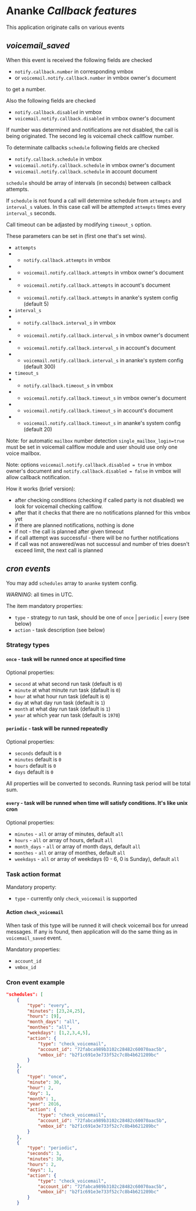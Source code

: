 
# Ananke *Callback features*

This application originate calls on various events

## *voicemail_saved*

When this event is received the following fields are checked

* `notify.callback.number` in corresponding vmbox
* or `voicemail.notify.callback.number` in vmbox owner's document

to get a number.

Also the following fields are checked

* `notify.callback.disabled` in vmbox
* `voicemail.notify.callback.disabled` in vmbox owner's document

If number was determined and notifications are not disabled, the call is being originated. The second leg is voicemail check callflow number.

To determinate callbacks `schedule` following fields are checked

* `notify.callback.schedule` in vmbox
* `voicemail.notify.callback.schedule` in vmbox owner's document
* `voicemail.notify.callback.schedule` in account document

`schedule` should be array of intervals (in seconds) between callback attempts.

If `schedule` is not found a call will determine schedule from `attempts` and `interval_s` values. In this case call will be attempted `attempts` times every `interval_s` seconds.

Call timeout can be adjasted by modifying `timeout_s` option.

These parameters can be set in (first one that's set wins).

* `attempts`
* * `notify.callback.attempts` in vmbox
* * `voicemail.notify.callback.attempts` in vmbox owner's document
* * `voicemail.notify.callback.attempts` in account's document
* * `voicemail.notify.callback.attempts` in ananke's system config (default 5)
* `interval_s`
* * `notify.callback.interval_s` in vmbox
* * `voicemail.notify.callback.interval_s` in vmbox owner's document
* * `voicemail.notify.callback.interval_s` in account's document
* * `voicemail.notify.callback.interval_s` in ananke's system config (default 300)
* `timeout_s`
* * `notify.callback.timeout_s` in vmbox
* * `voicemail.notify.callback.timeout_s` in vmbox owner's document
* * `voicemail.notify.callback.timeout_s` in account's document
* * `voicemail.notify.callback.timeout_s` in ananke's system config (default 20)

Note: for automatic `mailbox` number detection `single_mailbox_login=true` must be set in voicemail callflow module and user should use only one voice mailbox.

Note: options `voicemail.notify.callback.disabled = true` in vmbox owner's document and `notify.callback.disabled = false` in vmbox will allow callback notification.

How it works (brief version):
- after checking conditions (checking if called party is not disabled) we look for voicemail checking callflow.
- after that it checks that there are no notifications planned for this vmbox yet
- if there are planned notifications, nothing is done
- if not - the call is planned after given timeout
- if call attempt was successful - there will be no further notifications
- if call was not answered/was not successul and number of tries doesn't exceed limit, the next call is planned

## *cron events*

You may add `schedules` array to `ananke` system config.

*WARNING*: all times in UTC.

The item mandatory properties:

* `type` - strategy to run task, should be one of `once` | `periodic` | `every` (see below)
* `action` - task description (see below)

### Strategy types

#### `once` - task will be runned once at specified time

Optional properties:

* `second` at what second run task (default is `0`)
* `minute` at what minute run task (dafault is `0`)
* `hour` at what hour run task (default is `0`)
* `day` at what day run task (default is `1`)
* `month` at what day run task (default is `1`)
* `year` at which year run task (default is `1970`)

#### `periodic` - task will be runned repeatedly

Optional properties:

* `seconds` default is `0`
* `minutes` default is `0`
* `hours` default is `0`
* `days` default is `0`

All properties will be converted to seconds. Running task period will be total sum.

#### `every` - task will be runned when time will satisfy conditions. It's like unix cron

Optional properties:

* `minutes` - `all` or array of minutes, default `all`
* `hours` - `all` or array of hours, default `all`
* `month_days` - `all` or array of month days, default `all`
* `monthes` - `all` or array of monthes, default `all`
* `weekdays` - `all` or array of weekdays (0 - 6, 0 is Sunday), default `all`

### Task action format

Mandatory property:
* `type`  - currently only `check_voicemail` is supported

#### Action `check_voicemail`

When task of this type will be runned it will check voicemail box for unread messages.
If any is found, then application will do the same thing as in `voicemail_saved` event.

Mandatory properties:
* `account_id`
* `vmbox_id`

### Cron event example

```json
"schedules": [
    {
        "type": "every",
        "minutes": [23,24,25],
        "hours": [9],
        "month_days": "all",
        "monthes": "all",
        "weekdays": [1,2,3,4,5],
        "action": {
            "type": "check_voicemail",
            "account_id": "72fabca989b3102c28482c60070aac5b",
            "vmbox_id": "b2f1c691e3e733f52c7c8b4b621289bc"
        }
    },
    {
        "type": "once",
        "minute": 30,
        "hour": 2,
        "day": 1,
        "month": 1,
        "year": 2016,
        "action": {
            "type": "check_voicemail",
            "account_id": "72fabca989b3102c28482c60070aac5b",
            "vmbox_id": "b2f1c691e3e733f52c7c8b4b621289bc"
        }
    },
    {
        "type": "periodic",
        "seconds": 3,
        "minutes": 30,
        "hours": 2,
        "days": 1,
        "action": {
            "type": "check_voicemail",
            "account_id": "72fabca989b3102c28482c60070aac5b",
            "vmbox_id": "b2f1c691e3e733f52c7c8b4b621289bc"
        }
    }
```
